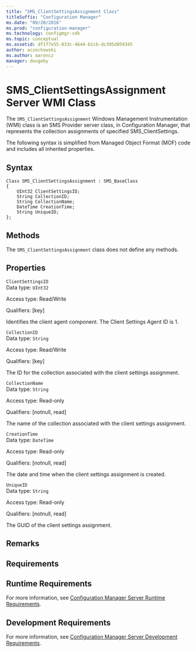```yaml
---
title: "SMS_ClientSettingsAssignment Class"
titleSuffix: "Configuration Manager"
ms.date: "09/20/2016"
ms.prod: "configuration-manager"
ms.technology: configmgr-sdk
ms.topic: conceptual
ms.assetid: df1f7e55-033c-4644-b1cb-dc395d859345
author: aczechowski
ms.author: aaroncz
manager: dougeby
---
```

# SMS_ClientSettingsAssignment Server WMI Class
The `SMS_ClientSettingsAssignment` Windows Management Instrumentation (WMI) class is an SMS Provider server class, in Configuration Manager, that represents the collection assignments of specified SMS_ClientSettings.   

 The following syntax is simplified from Managed Object Format (MOF) code and includes all inherited properties.  

## Syntax  

```  
Class SMS_ClientSettingsAssignment : SMS_BaseClass  
{  
    UInt32 ClientSettingsID;  
    String CollectionID;  
    String CollectionName;  
    DateTime CreationTime;  
    String UniqueID;  
};  
```  

## Methods  
 The `SMS_ClientSettingsAssignment` class does not define any methods.  

## Properties  
 `ClientSettingsID`  
 Data type: `UInt32`  

 Access type: Read/Write  

 Qualifiers: [key]  

 Identifies the client agent component. The Client Settings Agent ID is 1.  

 `CollectionID`  
 Data type: `String`  

 Access type: Read/Write  

 Qualifiers: [key]  

 The ID for the collection associated with the client settings assignment.  

 `CollectionName`  
 Data type: `String`  

 Access type: Read-only  

 Qualifiers: [notnull, read]  

 The name of the collection associated with the client settings assignment.  

 `CreationTime`  
 Data type: `DateTime`  

 Access type: Read-only  

 Qualifiers: [notnull, read]  

 The date and time when the client settings assignment is created.  

 `UniqueID`  
 Data type: `String`  

 Access type: Read-only  

 Qualifiers: [notnull, read]  

 The GUID of the client settings assignment.  

## Remarks  

## Requirements  

## Runtime Requirements  
 For more information, see [Configuration Manager Server Runtime Requirements](../../../../../develop/core/reqs/server-runtime-requirements.md).  

## Development Requirements  
 For more information, see [Configuration Manager Server Development Requirements](../../../../../develop/core/reqs/server-development-requirements.md).

